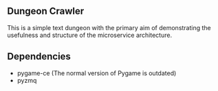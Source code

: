 ## Dungeon Crawler

This is a simple text dungeon with the primary aim of demonstrating the usefulness and structure of the microservice architecture.

## Dependencies

- pygame-ce (The normal version of Pygame is outdated)
- pyzmq
